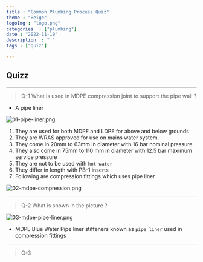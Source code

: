 ```yaml
---
title : "Common Plumbing Process Quiz"
theme : "Beige"
logoImg : "logo.png"
categories  : ["plumbing"]
date : "2022-11-10"
description  : " "
tags : ["quiz"]

---
```


<!-- .slide: data-transition="slide" data-background="snowhite" data-background-transition="zoom" -->

## Quizz

---
<!-- .slide: data-transition="slide" data-background="snowhite" data-background-transition="zoom" -->

> Q-1 What is used in MDPE compression joint to support the pipe wall  ?

- A pipe liner

![01-pipe-liner.png](/images/plumbing/common-plumbing-process/01-pipe-liner.png)

1. They are used for both MDPE and LDPE for above and below grounds
2. They are WRAS approved for use on mains water system.
3. They come in 20mm to 63mm in diameter with 16 bar nominal pressure.
4. They also come in 75mm to 110 mm in diameter with 12.5 bar maximum service pressure
5. They are not to be used with `hot water`
4. They differ in length with PB-1 inserts
4. Following are compression fittings which uses pipe liner

![02-mdpe-compression.png](/images/plumbing/common-plumbing-process/02-mdpe-compression.png)


---

<!-- .slide: data-transition="slide" data-background="snowhite" data-background-transition="zoom" -->

> Q-2  What is shown in the picture ?

![03-mdpe-pipe-liner.png](/images/plumbing/common-plumbing-process/03-mdpe-pipe-liner.png)

- MDPE Blue Water Pipe liner stiffeners known as `pipe liner` used in compression fittings



---
<!-- .slide: data-transition="slide" data-background="snowhite" data-background-transition="zoom" -->

> Q-3 